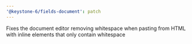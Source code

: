 ```yaml
---
'@keystone-6/fields-document': patch
---
```


Fixes the document editor removing whitespace when pasting from HTML with inline elements that only contain whitespace
